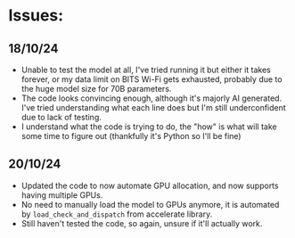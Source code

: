 # Issues:

## 18/10/24
- Unable to test the model at all, I've tried running it but either it takes forever, or my data limit on BITS Wi-Fi gets exhausted, probably due to the huge model size for 70B parameters.
- The code looks convincing enough, although it's majorly AI generated. I've tried understanding what each line does but I'm still underconfident due to lack of testing.
- I understand what the code is trying to do, the "how" is what will take some time to figure out (thankfully it's Python so I'll be fine)

## 20/10/24
- Updated the code to now automate GPU allocation, and now supports having multiple GPUs.
- No need to manually load the model to GPUs anymore, it is automated by `load_check_and_dispatch` from accelerate library.
- Still haven't tested the code, so again, unsure if it'll actually work.

